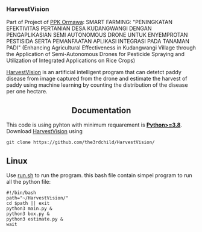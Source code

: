### HarvestVision
Part of Project of [PPK Ormawa](https://php2d.kemdikbud.go.id/): SMART FARMING: "PENINGKATAN EFEKTIVITAS PERTANIAN DESA KUDANGWANGI DENGAN PENGAPLIKASIAN SEMI AUTONOMOUS DRONE UNTUK  ENYEMPROTAN PESTISIDA SERTA PEMANFAATAN APLIKASI INTEGRASI PADA TANAMAN PADI" (Enhancing Agricultural Effectiveness in Kudangwangi Village through the Application of Semi-Autonomous Drones for Pesticide Spraying and Utilization of Integrated Applications on Rice Crops)

[HarvestVision](https://github.com/the3rdchild/HarvestVision) is an artificial intelligent program that can detetct paddy disease from image captured from the drone and estimate the harvest of paddy using machine learning by counting the distribution of the disease per one hectare.

## <div align="center">Documentation</div>

This code is using pyhton with minimum requarement is [**Python>=3.8**](https://www.python.org/). Download [HarvestVision](https://github.com/the3rdchild/HarvestVision) using
```Git
git clone https://github.com/the3rdchild/HarvestVision/
```

## Linux
Use [run.sh](https://github.com/the3rdchild/rgd/blob/main/run.sh) to run the program. this bash file contain simpel program to run all the python file:
```
#!/bin/bash
path="~/HarvestVision/"
cd $path || exit
python3 main.py &
python3 box.py &
python3 estimate.py &
wait
```
